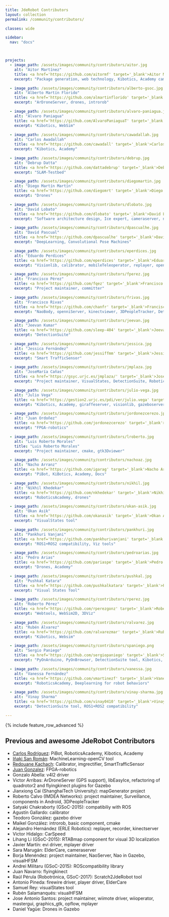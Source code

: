 ```yaml
---
title: JdeRobot Contributors
layout: collection
permalink: /community/contributors/

classes: wide

sidebar:
  nav: "docs"



projects:
  - image_path: /assets/images/community/contributors/aitor.jpg
    alt: "Aitor Martínez"
    title: <a href='https://github.com/aitormf' target='_blank'>Aitor Martínez</a>
    excerpt: "Package generation, web technology, Kibotics, Academy cameraview.js, rgbdviewer.js, uavviewer.js, committer"

  - image_path: /assets/images/community/contributors/alberto-gsoc.jpg
    alt: "Alberto Martín Florido"
    title: <a href='https://github.com/almartinflorido' target='_blank'>Alberto Martín Florido</a>
    excerpt: "ArDroneServer, drones, introrob"

  - image_path: /assets/images/community/contributors/alvaro-paniagua.jpg
    alt: "Álvaro Paniagua"
    title: <a href='https://github.com/AlvaroPaniaguaT' target='_blank'>Álvaro Paniagua</a>
    excerpt: "Kibotics, WebSim"
  
  - image_path: /assets/images/community/contributors/cawadallah.jpg
    alt: "Carlos Awadallah"
    title: <a href='https://github.com/cawadall' target='_blank'>Carlos Awadallah</a>
    excerpt: "Kibotics, Academy"

  - image_path: /assets/images/community/contributors/debrup.jpg
    alt: "Debrup Datta"
    title: <a href='https://github.com/dattadebrup' target='_blank'>Debrup Datta</a>
    excerpt: "SLAM-Testbed"

  - image_path: /assets/images/community/contributors/diegomartin.jpg
    alt: "Diego Martín Martín"
    title: <a href='https://github.com/diegomrt' target='_blank'>Diego Martín Martín</a>
    excerpt: "Drones"

  - image_path: /assets/images/community/contributors/dlobato.jpg
    alt: "David Lobato"
    title: <a href='https://github.com/dlobato' target='_blank'>David Lobato</a>
    excerpt: "Software architecture design, Ice expert, cameraserver, neuralFPGA tool"

  - image_path: /assets/images/community/contributors/dpascualhe.jpg
    alt: "David Pascual"
    title: <a href='https://github.com/dpascualhe' target='_blank'>David Pascual</a>
    excerpt: "DeepLearning, Convolutional Pose Machines"

  - image_path: /assets/images/community/contributors/eperdices.jpg
    alt: "Eduardo Perdices"
    title: <a href='https://github.com/eperdices' target='_blank'>Eduardo Perdices</a>
    excerpt: "Visionlib, calibrator, mobileTeleoperator, replayer, opencvdemo, VisualSLAM: slam-SDVL, slam-SD-SLAM"

  - image_path: /assets/images/community/contributors/fperez.jpg
    alt: "Francisco Pérez"
    title: <a href='https://github.com/fqez' target='_blank'>Francisco Pérez</a>
    excerpt: "Project maintainer, committer"

  - image_path: /assets/images/community/contributors/frivas.jpg
    alt: "Francisco Rivas"
    title: <a href='https://github.com/chanfr' target='_blank'>Francisco Rivas</a>
    excerpt: "NaoBody, openniServer, kinectviewer, 3DPeopleTracker, DetectionSuite tool"

  - image_path: /assets/images/community/contributors/jeevan.jpg
    alt: "Jeevan Kumar"
    title: <a href='https://github.com/sleep-404' target='_blank'>Jeevan Kumar</a>
    excerpt: "DetectionSuite"

  - image_path: /assets/images/community/contributors/jessica.jpg
    alt: "Jessica Fernández"
    title: <a href='https://github.com/jessiffmm' target='_blank'>Jessica Fernández</a>
    excerpt: "Smart TrafficSensor"

  - image_path: /assets/images/community/contributors/jmplaza.jpg
    alt: "JoseMaría Cañas"
    title: <a href='https://gsyc.urjc.es/jmplaza/' target='_blank'>JoseMaría Cañas</a>
    excerpt: "Project maintainer, VisualStates, DetectionSuite, Robotics-Academy, progeo lib, fuzzylib"

  - image_path: /assets/images/community/contributors/julio-vega.jpg
    alt: "Julio Vega"
    title: <a href='https://gestion2.urjc.es/pdi/ver/julio.vega' target='_blank'>Julio Vega</a>
    excerpt: "Kibotics, Academy, giraffeserver, visionlib, gazeboserver"

  - image_path: /assets/images/community/contributors/jordonezcerezo.jpg
    alt: "Juan Ordoñez"
    title: <a href='https://github.com/jordonezcerezo' target='_blank'>Juan Ordoñez</a>
    excerpt: "FPGA-robotics"

  - image_path: /assets/images/community/contributors/lroberto.jpg
    alt: "Luis Roberto Morales"
    title: "Luis Roberto Morales"
    excerpt: "Project maintainer, cmake, gtk3Dviewer"

  - image_path: /assets/images/community/contributors/nachoaz.jpg
    alt: "Nacho Arranz"
    title: <a href='https://github.com/igarag' target='_blank'>Nacho Arranz</a>
    excerpt: "PiBot, KiBotics, Academy, Docs"

  - image_path: /assets/images/community/contributors/nikhil.jpg
    alt: "Nikhil Khedekar"
    title: <a href='https://github.com/nkhedekar' target='_blank'>Nikhil Khedekar</a>
    excerpt: "RoboticsAcademy, drones"

  - image_path: /assets/images/community/contributors/okan-asik.jpg
    alt: "Okan Asik"
    title: <a href='https://github.com/okanasik' target='_blank'>Okan Asik</a>
    excerpt: "VisualStates tool"

  - image_path: /assets/images/community/contributors/pankhuri.jpg
    alt: "Pankhuri Vanjani"
    title: <a href='https://github.com/pankhurivanjani' target='_blank'>Pankhuri Vanjani</a>
    excerpt: "ROS1+ROS2 compatibility, Viz tools"

  - image_path: /assets/images/community/contributors/pedroarias.jpg
    alt: "Pedro Arias"
    title: <a href='https://github.com/pariaspe' target='_blank'>Pedro Arias</a>
    excerpt: "Drones, Academy"

  - image_path: /assets/images/community/contributors/pushkal.jpg
    alt: "Pushkal Katara"
    title: <a href='https://github.com/pushkalkatara' target='_blank'>Pushkal Katara</a>
    excerpt: "Visual States Tool"

  - image_path: /assets/images/community/contributors/rperez.jpg
    alt: "Roberto Pérez"
    title: <a href='https://github.com/rperezgonz' target='_blank'>Roberto Pérez</a>
    excerpt: "Webtools, WebSim2D, 3DViz"

  - image_path: /assets/images/community/contributors/ralvarez.jpg
    alt: "Rubén Álvarez"
    title: <a href='https://github.com/ralvarezmar' target='_blank'>Rubén Álvarez</a>
    excerpt: "Kibotics, Websim"

  - image_path: /assets/images/community/contributors/spaniego.png
    alt: "Sergio Paniego"
    title: <a href='https://github.com/sergiopaniego' target='_blank'>Sergio Paniego</a>
    excerpt: "PyOnArduino, PyOnBrowser, DetectionSuite tool, Kibotics, Academy"

  - image_path: /assets/images/community/contributors/vanessa.jpg
    alt: "Vanessa Fernández"
    title: <a href='https://github.com/vmartinezf' target='_blank'>Vanessa Fernández</a>
    excerpt: "RoboticsAcademy, Deeplearning for robot behaviors"

  - image_path: /assets/images/community/contributors/vinay-sharma.jpg
    alt: "Vinay Sharma"
    title: <a href='https://github.com/vinay0410' target='_blank'>Vinay Sharma</a>
    excerpt: "DetectionSuite tool, ROS1+ROS2 compatibility"

---
```



{% include feature_row_advanced %}

## Previous and awesome JdeRobot Contributors

- [Carlos Rodríguez](https://github.com/crodriguezgarci): PiBot, RoboticsAcademy, Kibotics, Academy
- [Iñaki San Román](https://github.com/IgnacioSRL): MachineLearning-openCV tool
- [Redouane Kachach](https://github.com/rkachach): Calibrator, imgrectifier, SmartTrafficSensor
- [Juan Gonzalez](https://github.com/Obijuan): FPGA-robotics
- Gonzalo Abella: v4l2 driver
- Victor Arribas: ArDroneServer (GPS support), libEasyIce, refactoring of quadrotor2 and flyingkinect plugins for Gazebo
- Jianxiong Cai (ShanghaiTech University): mapGenerator project
- Roberto Calvo (IMDEA Networks): project maintainer, Surveillance, components in Android, 3DPeopleTracker
- Satyaki Chakraborty (GSoC-2015): compatibiliy with ROS
- Agustín Gallardo: calibrator
- Teodoro González: gazebo driver
- Maikel González: introrob, basic component, cmake
- Alejandro Hernández (ERLE Robotics): replayer, recorder, kinectserver
- Victor Hidalgo: CarSpeed
- Lihang Li (GSoC-2015): RTABmap component for visual 3D localization
- Javier Martín: evi driver, mplayer driver
- Sara Marugán: ElderCare, cameraserver
- Borja Menéndez: project maintainer, NaoServer, Nao in Gazebo, visualHFSM
- Andrei Militaru (GSoC-2015): ROScompatibility library
- Juan Navarro: flyingkinect
- Raúl Pérula (Robotrónica, GSoC-2017): Scratch2JdeRobot tool
- Antonio Pineda: firewire driver, player driver, ElderCare
- Samuel Rey: visualStates tool
- Rubén Salamanqués: visualHFSM
- Jose Antonio Santos: project maintainer, wiimote driver, wiioperator, mastergui, graphics_gtk, opflow, mplayer
- Daniel Yagüe: Drones in Gazebo

